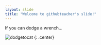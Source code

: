 ```yaml
---
layout: slide
title: "Welcome to githubteacher's slide!"
---
```


If you can dodge a wrench...

![dodgetocat](https://octodex.github.com/images/dodgetocat_v2.png)
{: .center}
